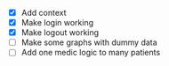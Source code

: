 - [x] Add context
- [x] Make login working
- [x] Make logout working
- [ ] Make some graphs with dummy data
- [ ] Add one medic logic to many patients
